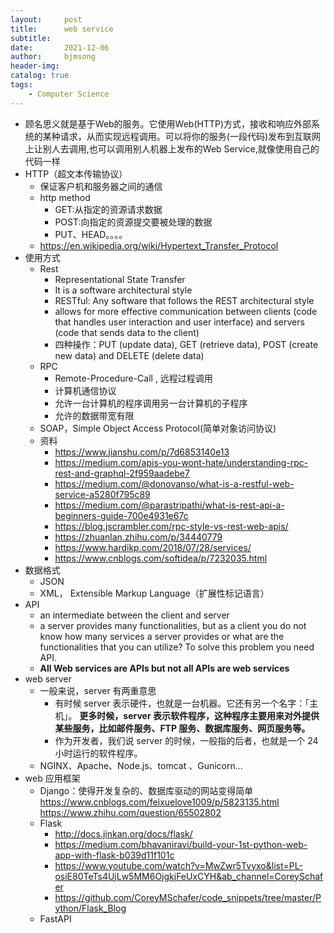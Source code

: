 ```yaml
---
layout:     post
title:      web service
subtitle:   
date:       2021-12-06
author:     bjmsong
header-img: 
catalog: true
tags:
    - Computer Science
---
```

- 顾名思义就是基于Web的服务。它使用Web(HTTP)方式，接收和响应外部系统的某种请求，从而实现远程调用。可以将你的服务(一段代码)发布到互联网上让别人去调用,也可以调用别人机器上发布的Web Service,就像使用自己的代码一样
- HTTP（超文本传输协议）
  - 保证客户机和服务器之间的通信
  - http method
    - GET:从指定的资源请求数据
    - POST:向指定的资源提交要被处理的数据
    - PUT、HEAD。。。。
  - https://en.wikipedia.org/wiki/Hypertext_Transfer_Protocol
- 使用方式
  - Rest
    - Representational State Transfer
    - It is a software architectural style
    - RESTful: Any software that follows the REST architectural style
    - allows for more effective communication between clients (code that handles user interaction and user interface) and servers (code that sends data to the client)
    - 四种操作：PUT (update data), GET (retrieve data), POST (create new data) and DELETE (delete data)
  - RPC 
    - Remote-Procedure-Call , 远程过程调用
    - 计算机通信协议
    - 允许一台计算机的程序调用另一台计算机的子程序
    - 允许的数据带宽有限
  - SOAP，Simple Object Access Protocol(简单对象访问协议)
  - 资料
    - https://www.jianshu.com/p/7d6853140e13
    - https://medium.com/apis-you-wont-hate/understanding-rpc-rest-and-graphql-2f959aadebe7
    - https://medium.com/@donovanso/what-is-a-restful-web-service-a5280f795c89
    - https://medium.com/@parastripathi/what-is-rest-api-a-beginners-guide-700e4931e67c
    - https://blog.jscrambler.com/rpc-style-vs-rest-web-apis/
    - https://zhuanlan.zhihu.com/p/34440779
    - https://www.hardikp.com/2018/07/28/services/
    - https://www.cnblogs.com/softidea/p/7232035.html
- 数据格式
  - JSON
  - XML， Extensible Markup Language（扩展性标记语言）
- API
  - an intermediate between the client and server
  - a server provides many functionalities, but as a client you do not know how many services a server provides or what are the functionalities that you can utilize? To solve this problem you need API.
  - **All Web services are APIs but not all APIs are web services**
- web server
  - 一般来说，server 有两重意思
    - 有时候 server 表示硬件，也就是一台机器。它还有另一个名字：「主机」。
      **更多时候，server 表示软件程序，这种程序主要用来对外提供某些服务，比如邮件服务、FTP 服务、数据库服务、网页服务等。**
    - 作为开发者，我们说 server 的时候，一般指的后者，也就是一个 24 小时运行的软件程序。
  - NGINX、Apache、Node.js、tomcat 、Gunicorn... 
- web 应用框架
  - Django：使得开发复杂的、数据库驱动的网站变得简单
    https://www.cnblogs.com/feixuelove1009/p/5823135.html
    https://www.zhihu.com/question/65502802
  - Flask
      - http://docs.jinkan.org/docs/flask/
      - https://medium.com/bhavaniravi/build-your-1st-python-web-app-with-flask-b039d11f101c
      - https://www.youtube.com/watch?v=MwZwr5Tvyxo&list=PL-osiE80TeTs4UjLw5MM6OjgkjFeUxCYH&ab_channel=CoreySchafer
      - https://github.com/CoreyMSchafer/code_snippets/tree/master/Python/Flask_Blog
  - FastAPI
